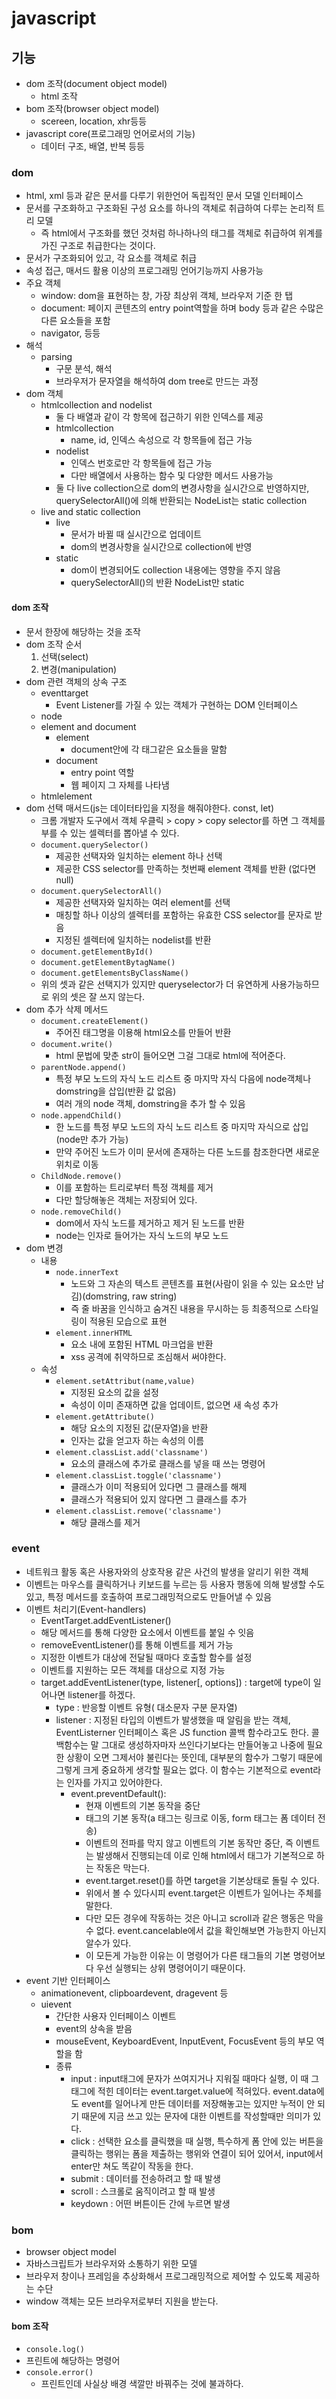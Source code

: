 # javascript

## 기능

- dom 조작(document object model)
  - html 조작
- bom 조작(browser object model)
  - scereen, location, xhr등등
- javascript core(프로그래밍 언어로서의 기능)
  - 데이터 구조, 배열, 반복 등등


### dom

- html, xml 등과 같은 문서를 다루기 위한언어 독립적인 문서 모델 인터페이스
- 문서를 구조화하고 구조화된 구성 요소를 하나의 객체로 취급하여 다루는 논리적 트리 모델
  - 즉 html에서 구조화를 했던 것처럼 하나하나의 태그를 객체로 취급하여 위계를 가진 구조로 취급한다는 것이다.
- 문서가 구조화되어 있고, 각 요소를 객체로 취급
- 속성 접근, 매서드 활용 이상의 프로그래밍 언어기능까지 사용가능
- 주요 객체
  - window: dom을 표현하는 창, 가장 최상위 객체, 브라우저 기준 한 탭
  - document: 페이지 콘텐츠의 entry point역할을 하며 body 등과 같은 수많은 다른 요소들을 포함
  - navigator, 등등
- 해석
  - parsing
    - 구문 분석, 해석
    - 브라우저가 문자열을 해석하여 dom tree로 만드는 과정
- dom 객체
  - htmlcollection and nodelist
    - 둘 다 배열과 같이 각 항목에 접근하기 위한 인덱스를 제공
    - htmlcollection
      - name, id, 인덱스 속성으로 각 항목들에 접근 가능
    - nodelist
      - 인덱스 번호로만 각 항목들에 접근 가능
      - 다만 배열에서 사용하는 함수 및 다양한 메서드 사용가능
    - 둘 다 live collection으로 dom의 변경사항을 실시간으로 반영하지만, querySelectorAll()에 의해 반환되는 NodeList는 static collection
  - live and static collection
    - live
      - 문서가 바뀔 때 실시간으로 업데이트
      - dom의 변경사항을 실시간으로 collection에 반영
    - static
      - dom이 변경되어도 collection 내용에는 영향을 주지 않음
      - querySelectorAll()의 반환 NodeList만 static

#### dom 조작

- 문서 한장에 해당하는 것을 조작
- dom 조작 순서
  1. 선택(select)
  2. 변경(manipulation)
- dom 관련 객체의 상속 구조
  - eventtarget
    - Event Listener를 가질 수 있는 객체가 구현하는 DOM 인터페이스
  - node
  - element and document
    - element
      - document안에 각 태그같은 요소들을 말함
    - document
      - entry point 역할
      - 웹 페이지 그 자체를 나타냄
  - htmlelement
- dom 선택 매서드(js는 데이터타입을 지정을 해줘야한다. const, let)
  - 크롬 개발자 도구에서 객체 우클릭 > copy > copy selector를 하면 그 객체를 부를 수 있는 셀렉터를 뽑아낼 수 있다.
  - `document.querySelector()`
    - 제공한 선택자와 일치하는 element 하나 선택
    - 제공한 CSS selector를 만족하는 첫번째 element 객체를 반환 (없다면 null)
  - `document.querySelectorAll()`
    - 제공한 선택자와 일치하는 여러 element를 선택
    - 매칭할 하나 이상의 셀렉터를 포함하는 유효한 CSS selector를 문자로 받음
    - 지정된 셀렉터에 일치하는 nodelist를 반환
  - `document.getElementById()`
  - `document.getElementBytagName()`
  - `document.getElementsByClassName()`
  - 위의 셋과 같은 선택지가 있지만 queryselector가 더 유연하게 사용가능하므로 위의 셋은 잘 쓰지 않는다.
- dom 추가 삭제 메서드
  - `document.createElement()`
    - 주어진 태그명을 이용해 html요소를 만들어 반환
  - `document.write()`
    - html 문법에 맞춘 str이 들어오면 그걸 그대로 html에 적어준다.
  - `parentNode.append()`
    - 특정 부모 노드의 자식 노드 리스트 중 마지막 자식 다음에 node객체나 domstring을 삽입(반환 값 없음)
    - 여러 개의 node 객체, domstring을 추가 할 수 있음
  - `node.appendChild()`
    - 한 노드를 특정 부모 노드의 자식 노드 리스트 중 마지막 자식으로 삽입(node만 추가 가능)
    - 만약 주어진 노드가 이미 문서에 존재하는 다른 노드를 참조한다면 새로운 위치로 이동
  - `ChildNode.remove()`
    - 이를 포함하는 트리로부터 특정 객체를 제거
    - 다만 할당해놓은 객체는 저장되어 있다.
  - `node.removeChild()`
    - dom에서 자식 노드를 제거하고 제거 된 노드를 반환
    - node는 인자로 들어가는 자식 노드의 부모 노드
- dom 변경
  - 내용
    - `node.innerText`
      - 노드와 그 자손의 텍스트 콘텐츠를 표현(사람이 읽을 수 있는 요소만 남김)(domstring, raw string)
      - 즉 줄 바꿈을 인식하고 숨겨진 내용을 무시하는 등 최종적으로 스타일링이 적용된 모습으로 표현
    - `element.innerHTML`
      - 요소 내에 포함된 HTML 마크업을 반환
      - xss 공격에 취약하므로 조심해서 써야한다.
  - 속성
    - `element.setAttribut(name,value)`
      - 지정된 요소의 값을 설정
      - 속성이 이미 존재하면 값을 업데이트, 없으면 새 속성 추가
    - `element.getAttribute()`
      - 해당 요소의 지정된 값(문자열)을 반환
      - 인자는 값을 얻고자 하는 속성의 이름
    - `element.classList.add('classname')`
      - 요소의 클래스에 추가로 클래스를 넣을 때 쓰는 명령어
    - `element.classList.toggle('classname')`
      - 클래스가 이미 적용되어 있다면 그 클래스를 해제
      - 클래스가 적용되어 있지 않다면 그 클래스를 추가
    - `element.classList.remove('classname')`
      - 해당 클래스를 제거

### event

- 네트워크 활동 혹은 사용자와의 상호작용 같은 사건의 발생을 알리기 위한 객체
- 이벤트는 마우스를 클릭하거나 키보드를 누르는 등 사용자 행동에 의해 발생할 수도 있고, 특정 메서드를 호출하여 프로그래밍적으로도 만들어낼 수 있음
- 이벤트 처리기(Event-handlers)
  - EventTarget.addEventListener()
  - 해당 메서드를 통해 다양한 요소에서 이벤트를 붙일 수 잇음
  - removeEventListener()를 통해 이벤트를 제거 가능
  - 지정한 이벤트가 대상에 전달될 때마다 호출할 함수를 설정
  - 이벤트를 지원하는 모든 객체를 대상으로 지정 가능
  - target.addEventListener(type, listener[, options]) : target에 type이 일어나면 listener를 하겠다.
    - type : 반응할 이벤트 유형( 대소문자 구분 문자열)
    - listener : 지정된 타입의 이벤트가 발생했을 때 알림을 받는 객체,  EventListerner 인터페이스 혹은 JS function 콜백 함수라고도 한다. 콜백함수는 말 그대로 생성하자마자 쓰인다기보다는 만들어놓고 나중에 필요한 상황이 오면 그제서야 불린다는 뜻인데, 대부분의 함수가 그렇기 때문에 그렇게 크게 중요하게 생각할 필요는 없다. 이 함수는 기본적으로 event라는 인자를 가지고 있어야한다.
      - event.preventDefault():
        - 현재 이벤트의 기본 동작을 중단
        - 태그의 기본 동작(a 태그는 링크로 이동, form 태그는 폼 데이터 전송)
        - 이벤트의 전파를 막지 않고 이벤트의 기본 동작만 중단, 즉 이벤트는 발생해서 진행되는데 이로 인해 html에서 태그가 기본적으로 하는 작동은 막는다.
        - event.target.reset()를 하면 target을 기본상태로 돌릴 수 있다.
        - 위에서 볼 수 있다시피 event.target은 이벤트가 일어나는 주체를 말한다.
        - 다만 모든 경우에 작동하는 것은 아니고 scroll과 같은 행동은 막을 수 없다. event.cancelable에서 값을 확인해보면 가능한지 아닌지 알수가 있다.
        - 이 모든게 가능한 이유는 이 명령어가 다른 태그들의 기본 명령어보다 우선 실행되는 상위 명령어이기 때문이다.
- event 기반 인터페이스
  - animationevent, clipboardevent, dragevent 등
  - uievent
    - 간단한 사용자 인터페이스 이벤트
    - event의 상속을 받음
    - mouseEvent, KeyboardEvent, InputEvent, FocusEvent 등의 부모 역할을 함
    - 종류
      - input : input태그에 문자가 쓰여지거나 지워질 때마다 실행, 이 때 그 태그에 적힌 데이터는 event.target.value에 적혀있다. event.data에도 event를 일어나게 만든 데이터를 저장해놓고는 있지만 누적이 안 되기 때문에 지금 쓰고 있는 문자에 대한 이벤트를 작성할때만 의미가 있다.
      - click : 선택한 요소를 클릭했을 때 실행, 특수하게 폼 안에 있는 버튼을 클릭하는 행위는 폼을 제출하는 행위와 연결이 되어 있어서, input에서 enter만 쳐도 똑같이 작동을 한다.
      - submit : 데이터를 전송하려고 할 때 발생
      - scroll : 스크롤로 움직이려고 할 때 발생 
      - keydown : 어떤 버튼이든 간에 누르면 발생

### bom

- browser object model
- 자바스크립트가 브라우저와 소통하기 위한 모델
- 브라우저 창이나 프레임을 추상화해서 프로그래밍적으로 제어할 수 있도록 제공하는 수단
- window 객체는 모든 브라우저로부터 지원을 받는다.

#### bom 조작

- `console.log()`
- 프린트에 해당하는 명령어
- `console.error()`
  - 프린트인데 사실상 배경 색깔만 바꿔주는 것에 불과하다.